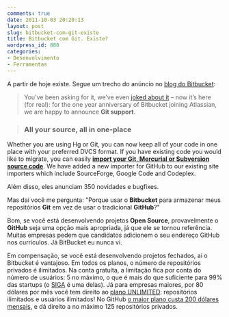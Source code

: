 ```yaml
---
comments: true
date: 2011-10-03 20:20:13
layout: post
slug: bitbucket-com-git-existe
title: Bitbucket com Git. Existe?
wordpress_id: 880
categories:
- Desenvolvimento
- Ferramentas
---
```


A partir de hoje existe. Segue um trecho do anúncio no [blog do Bitbucket](http://blog.bitbucket.org/2011/10/03/bitbucket-now-rocks-git/):


> You’ve been asking for it, we’ve even [joked about it](http://blog.bitbucket.org/2009/04/01/announcing-git-support/) – now it’s here (for real): for the one year anniversary of Bitbucket joining Atlassian, we are happy to announce **Git support**.

> 
> ### All your source, all in one-place
> 
> 
Whether you are using Hg or Git, you can now keep all of your code in one place with your preferred DVCS format. If you have existing code you would like to migrate, you can easily **[import your Git, Mercurial or Subversion source code](https://bitbucket.org/repo/import)**. We have added a new importer for GitHub to our existing site importers which include SourceForge, Google Code and Codeplex.


Além disso, eles anunciam 350 novidades e bugfixes.

Mas daí você me pergunta: "Porque usar o **Bitbucket** para armazenar meus repositórios **Git** em vez de usar o tradicional **GitHub**?"

Bom, se você está desenvolvendo projetos **Open Source**, provavelmente o **GitHub** seja uma opção mais apropriada, já que ele se tornou referência. Muitas empresas pedem que candidatos adicionem o seu endereço GitHub nos currículos. Já BitBucket eu nunca vi.

Em compensação, se você está desenvolvendo projetos fechados, aí o Bitbucket é vantajoso. Em todos os planos, o número de repositórios privados é ilimitados. Na conta gratuíta, a limitação fica por conta do número de usuários: 5 no máximo, o que é mais do que suficiente para 99% das startups (o [SIGA](http://siga.st) é uma delas). Já para empresas maiores, por 80 dólares por mês você tem direito ao [plano UNLIMITED](https://bitbucket.org/plans): repositórios ilimitados e usuários ilimitados! No GitHub [o maior plano custa 200 dólares mensais](https://github.com/plans), e dá direito a no máximo 125 repositórios privados.







